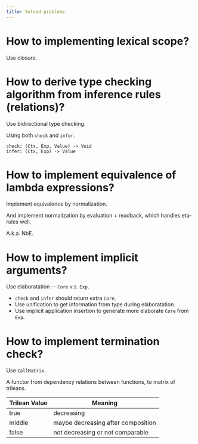 ```yaml
---
title: Solved problems
---
```


# How to implementing lexical scope?

Use closure.

# How to derive type checking algorithm from inference rules (relations)?

Use bidirectional type checking.

Using both `check` and `infer`.

```
check: (Ctx, Exp, Value) -> Void
infer: (Ctx, Exp) -> Value
```

# How to implement equivalence of lambda expressions?

Implement equivalence by normalization.

And implement normalization by evaluation + readback,
which handles eta-rules well.

A.k.a. NbE.

# How to implement implicit arguments?

Use elaboratation -- `Core` v.s. `Exp`.

- `check` and `infer` should return extra `Core`.
- Use unification to get information from type during elaboratation.
- Use implicit application insertion to generate more elaborate `Core` from `Exp`.

# How to implement termination check?

Use `CallMatrix`.

A functor from dependency relations between functions,
to matrix of trileans.

| Trilean Value | Meaning                            |
| ------------- | ---------------------------------- |
| true          | decreasing                         |
| middle        | maybe decreasing after composition |
| false         | not decreasing or not comparable   |
